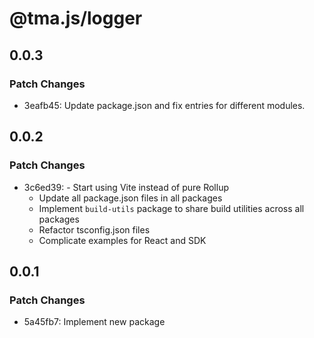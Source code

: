 # @tma.js/logger

## 0.0.3

### Patch Changes

- 3eafb45: Update package.json and fix entries for different modules.

## 0.0.2

### Patch Changes

- 3c6ed39: - Start using Vite instead of pure Rollup
  - Update all package.json files in all packages
  - Implement `build-utils` package to share build utilities across all packages
  - Refactor tsconfig.json files
  - Complicate examples for React and SDK

## 0.0.1

### Patch Changes

- 5a45fb7: Implement new package
